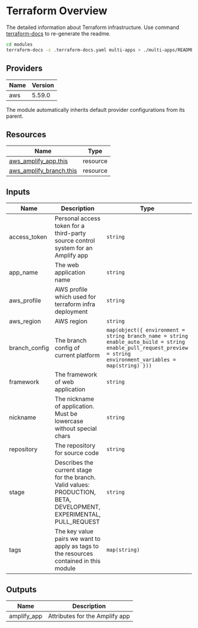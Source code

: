 # Terraform Overview

The detailed information about Terraform infrastructure. Use command [terraform-docs](https://terraform-docs.io/user-guide/installation/)  to re-generate the readme.

```bash
cd modules
terraform-docs -c .terraform-docs.yaml multi-apps > ./multi-apps/README.md
```

## Providers

| Name | Version |
|------|---------|
| aws | 5.59.0 |

The module automatically inherits default provider configurations from its parent.

## Resources

| Name | Type |
|------|------|
| [aws_amplify_app.this](https://registry.terraform.io/providers/hashicorp/aws/5.59.0/docs/resources/amplify_app) | resource |
| [aws_amplify_branch.this](https://registry.terraform.io/providers/hashicorp/aws/5.59.0/docs/resources/amplify_branch) | resource |

## Inputs

| Name | Description | Type | Default | Required |
|------|-------------|------|---------|:--------:|
| access\_token | Personal access token for a third-party source control system for an Amplify app | `string` | n/a | yes |
| app\_name | The web application name | `string` | n/a | yes |
| aws\_profile | AWS profile which used for terraform infra deployment | `string` | `null` | no |
| aws\_region | AWS region | `string` | n/a | yes |
| branch\_config | The branch config of current platform | ```map(object({ environment = string branch_name = string enable_auto_build = string enable_pull_request_preview = string environment_variables = map(string) }))``` | n/a | yes |
| framework | The framework of web application | `string` | `"Vue"` | no |
| nickname | The nickname of application. Must be lowercase without special chars | `string` | n/a | yes |
| repository | The repository for source code | `string` | n/a | yes |
| stage | Describes the current stage for the branch. Valid values: PRODUCTION, BETA, DEVELOPMENT, EXPERIMENTAL, PULL\_REQUEST | `string` | `"PRODUCTION"` | no |
| tags | The key value pairs we want to apply as tags to the resources contained in this module | `map(string)` | `{}` | no |

## Outputs

| Name | Description |
|------|-------------|
| amplify\_app | Attributes for the Amplify app |
